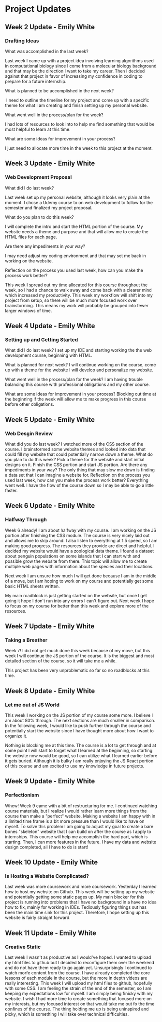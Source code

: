 

# Project Updates
## Week 2 Update - Emily White
### Drafting Ideas
What was accomplished in the last week?

Last week I came up with a project idea involving learning algorithms used in computational biology since I come from a molecular biology background and that may be the direction I want to take my career. Then I decided against that project in favor of increasing my confidence in coding to prepare for a future internship.

What is planned to be accomplished in the next week?

 I need to outline the timeline for my project and come up with a specific theme for what I am creating and finish setting up my personal website.

What went well in the process/plan for the week?

I had lots of resources to look into to help me find something that would be most helpful to learn at this time.

What are some ideas for improvement in your process?

I just need to allocate more time in the week to this project at the moment.



## Week 3 Update - Emily White
### Web Development Proposal
What did I do last week?

Last week set up my personal website, although it looks very plain at the moment. I chose a Udemy course to on web development to follow for the semester and finalized my project proposal.

What do you plan to do this week?

I will complete the intro and start the HTML portion of the course. My website needs a theme and purpose and that will allow me to create the HTML files for each page.

Are there any impediments in your way?

I may need adjust my coding environment and that may set me back in working on the website.

Reflection on the process you used last week, how can you make the process work better?

This week I spread out my time allocated for this course throughout the week, so I had a chance to walk away and come back with a clearer mind which increased my productivity. This week my workflow will shift into my project from setup, so there will be much more focused work over brainstorming. This means my work will probably be grouped into fewer larger windows of time.



## Week 4 Update - Emily White
### Setting up and Getting Started
What did I do last week?
I set up my IDE and starting working the the web development course, beginning with HTML.

What is planned for next week?
I will continue working on the course, come up with a theme for the website I will develop and personalize my website.

What went well in the process/plan for the week?
I am having trouble balancing this course with professional obligations and my other course.

What are some ideas for improvement in your process?
Blocking out time at the beginning if the week will allow me to make progress in this course before other obligations.



## Week 5 Update - Emily White
### Web Desgin Review
What did you do last week?
I watched more of the CSS section of the course. I brainstormed some website themes and looked into data that could fill my website that could potentially narrow down a theme.
What do you plan to do this week?
Pick a theme for the website and start initial designs on it.
Finish the CSS portion and start JS portion.
Are there any impediments in your way?
The only thing that may slow me down is finding a data set that I can imagine a website for.
Reflection on the process you used last week, how can you make the process work better?
Everything went well. I have the flow of the course down so I may be able to go a little faster.



## Week 6 Update - Emily White
### Halfway Through
Week 6 already! I am about halfway with my course. I am working on the JS portion after finishing the CSS module. The course is very nicely laid out and allows me to skip around. I also listen to everything at 1.5 speed, so I am making good progress. The resources they provide are direct and helpful. I decided my website would have a zoological data theme. I found a dataset about penguin populations on some islands that I can start with and possible grow the website from there. This topic will allow me to create multiple web pages with information about the species and their locations.

Next week I am unsure how much I will get done because I am in the middle of a move, but I am hoping to work on my course and potentially get some basic HTML sheets written.

My main roadblock is just getting started on the website, but once I get going it hope I don't run into any errors I can't figure out. Next week I hope to focus on my course for better than this week and explore more of the resources.



## Week 7 Update - Emily White
### Taking a Breather
Week 7! I did not get much done this week because of my move, but this week I will continue the JS portion of the course. It is the biggest and most detailed section of the course, so it will take me a while.

This project has been very unproblematic so far so no roadblocks at this time.



## Week 8 Update - Emily White
### Let me out of JS World
This week I working on the JS portion of my course some more. I believe I am about 80% through. The next sections are much smaller in comparison. In the following week, I would like to push further through the course and potentially start the website since I have thought more about how I want to organize it. 

Nothing is blocking me at this time. The course is a lot to get through and at some point I will start to forget what I learned at the beginning, so starting the website now would be good, so I can utilize what I learned earlier before it gets buried. Although it is bulky I am really enjoying the JS React portion of this course and am excited to use my knowledge in future projects.



## Week 9 Update - Emily White
### Perfectionism
Whew! Week 9 came with a bit of restructuring for me. I continued watching course materials, but I realize I would rather learn more things from the course than make a "perfect" website. Making a website I am happy with in a limited time frame is a bit more pressure than I would like to have on myself. To solve this problem I am going to adjust my goal to create a bare bones "skeleton" website that I can build on after the course as I apply to internships. This course will help me accomplish the hard part, which is starting. Then, I can more features in the future. I have my data and website design completed, all I have to do is start!



## Week 10 Update - Emily White
### Is Hosting a Website Complicated?
Last week was more coursework and more coursework. Yesterday I learned how to host my website on Github. This week will be setting up my website and potentially getting some static pages up. My main blocker for this project is running into problems that I have no background in a have no idea how to fix, mainly for working in IDEs. Tediously figuring things out has been the main time sink for this project. Therefore, I hope setting up this website is fairly straight forward.



## Week 11 Update - Emily White
### Creative Static
Last week I wasn't as productive as I would've hoped. I wanted to upload my html files to github but I decided to reconfigure them over the weekend and do not have them ready to go again yet. Unsurprisingly I continued to watch morfe content from the course. I have already completed the core lessons of each module in the course, but the more in depth videos are really interesting. This week I will upload my html files to github, hopefully with some CSS. I am feeling the strain of the end of the semester, so I am keeping my expectations low for myself. I am simply being finicky with my website. I wish I had more time to create something that focused more on my interests, but my focused interest on that would take me out fo the time confines of the course. The thing holding me up is being uninspired and picky, which is something I will take over technical difficulties.
